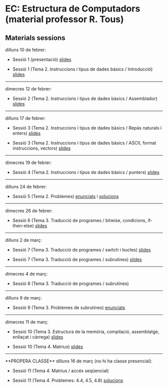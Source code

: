 # EC: Estructura de Computadors (material professor R. Tous)
## Materials sessions
dilluns 10 de febrer:

* Sessió 1 (presentació) [slides](./slides/sessio1_1_presentacio.pdf)

* Sessió 1 (Tema 2. Instruccions i tipus de dades bàsics / Introducció) [slides](./slides/sessio1_2_tema2_intro.pdf)
<hr>
dimecres 12 de febrer:

* Sessió 2 (Tema 2. Instruccions i tipus de dades bàsics / Assemblador) [slides](./slides/sessio2_1_tema2_assemblador.pdf)
<hr>
dilluns 17 de febrer:

* Sessió 3 (Tema 2. Instruccions i tipus de dades bàsics / Repàs naturals i enters) [slides](./slides/sessio3_1_tema2_enters.pdf)

* Sessió 3 (Tema 2. Instruccions i tipus de dades bàsics / ASCII, format instruccions, vectors) [slides](./slides/sessio3_2_tema2_ascii_instr_vectors.pdf)
<hr>
dimecres 19 de febrer:

* Sessió 4 (Tema 2. Instruccions i tipus de dades bàsics / punters) [slides](./slides/sessio4_1_tema2_punters.pdf)
<hr>
dilluns 24 de febrer:

* Sessió 5 (Tema 2. Problemes) [enunciats](./problemes/expr2_extended.pdf) i [solucions](./problemes/expr2s_extended.pdf)
<hr>
dimecres 26 de febrer:

* Sessió 6 (Tema 3. Traducció de programes / bitwise, condicions, if-then-else) [slides](./slides/sessio6_1_tema3_condicionals.pdf)
<hr>
dilluns 2 de març:

* Sessió 7 (Tema 3. Traducció de programes / switch i bucles) [slides](./slides/sessio7_1_tema3_switch_i_bucles.pdf)

* Sessió 7 (Tema 3. Traducció de programes / subrutines) [slides](./slides/sessio7_2_tema3_subrutines.pdf)
<hr>
dimecres 4 de març:

* Sessió 8 (Tema 3. Traducció de programes / subrutines) 
<hr>
dilluns 9 de març:

* Sessió 9 (Tema 3. Problemes de subrutines) [enunciats](./problemes/expr3.pdf) 
<!--i [solucions](./problemes/expr3s.pdf)-->
<hr>
dimecres 11 de març:

* Sessió 10 (Tema 3. Estructura de la memòria, compilació, assemblatge, enllaçat i càrrega) [slides](./slides/sessio9_1_tema3_mem_i_compilacio.pdf)

* Sessió 10 (Tema 4. Matrius) [slides](./slides/sessio9_2_tema4_matrius1.pdf)
<hr>
**PROPERA CLASSE** dilluns 16 de març (no hi ha classe presencial):

* Sessió 11 (Tema 4. Matrius / accés seqüencial) 

* Sessió 11 (Tema 4. Problemes: 4.4, 4.5, 4.8) [solucions](./problemes/tema4_problemes_pissarra.pdf)




